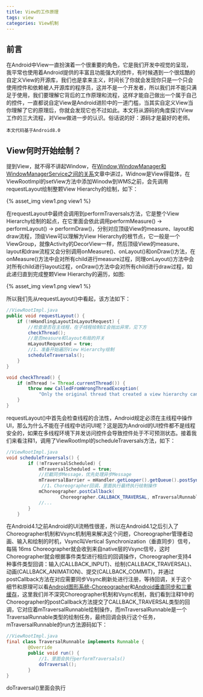 ```yaml
---
title: View的工作原理
tags: view
categories: View机制
---
```


## 前言

在Android中View一直扮演着一个很重要的角色，它是我们开发中视觉的呈现，我平常也使用着Android提供的丰富且功能强大的控件，有时候遇到一个很炫酷的自定义View的开源库，我们也是拿来主义，时间长了你就会发现你只是一个只会使用控件和依赖被人开源库的程序员，这并不是一个开发者，所以我们并不能只满足于使用，我们要理解它背后的工作原理和流程，这样才能自己做出一个属于自己的控件，一直都说自定View是Android进阶中的一道门槛，当其实自定义View当你理解了它的原理后，你就会发现它也不过如此。本文将从源码的角度探讨View工作的三大流程，对View做进一步的认识。俗话说的好：源码才是最好的老师。

	本文代码基于Android8.0

## View何时开始绘制？

提到View，就不得不讲起Window，在[Window,WindowManager和WindowManagerService之间的关系](https://rain9155.github.io/2019/03/22/Window,%20WindowManager和WindowManagerService之间的关系/)文章中讲过，Widnow是View得载体，在ViewRootImpl的setView方法中添加Winodw到WMS之前，会先调用requestLayout绘制整颗View Hierarchy的绘制，如下：

{% asset_img view1.png view1 %}

在requestLayout中最终会调用到performTraversals方法，它是整个View Hierarchy绘制的起点，在它里面会依此调用performMeasure() -> performLayout() -> performDraw()，分别对应顶级View的measure、layout和draw流程，顶级View可以理解为View Hierarchy的根节点，它一般是一个ViewGroup，就像Activity的DecorView一样，然后顶级View的measure、layout和draw流程又会分别调用onMeasure()、onLayout()和onDraw()方法，在onMeasure()方法中会对所有child进行measure过程，同理onLayout()方法中会对所有child进行layout过程，onDraw()方法中会对所有child进行draw过程，如此递归直到完成整颗View Hierarchy的遍历，如图:

{% asset_img view1.png view1 %}

所以我们先从requestLayout()中看起，该方法如下：

```java
//ViewRootImpl.java
public void requestLayout() {
    if (!mHandlingLayoutInLayoutRequest) {
        //检查是否在主线程，在子线程绘制UI会抛出异常，见下方
        checkThread();
        //是否measure和layout布局的开关
        mLayoutRequested = true;
        //1、准备开始遍历View Hierarchy绘制
        scheduleTraversals();
    }
}

void checkThread() {
    if (mThread != Thread.currentThread()) {
        throw new CalledFromWrongThreadException(
            "Only the original thread that created a view hierarchy can touch its views.");
    }
}
```

requestLayout()中首先会检查线程的合法性，Android规定必须在主线程中操作UI，那么为什么不能在子线程中访问UI呢？这是因为Android的UI控件都不是线程安全的，如果在多线程环境下并发访问控件会导致控件处于不可预测状态。接着我们来看注释1，调用了ViewRootImpl的scheduleTraversals方法，如下：

```java
//ViewRootImpl.java
void scheduleTraversals() {
        if (!mTraversalScheduled) {
            mTraversalScheduled = true;
            //拦截同步Message，优先处理异步Message
            mTraversalBarrier = mHandler.getLooper().getQueue().postSyncBarrier();
             //1、Choreographer回调，里面执行最终执行绘制操作
            mChoreographer.postCallback(
                    Choreographer.CALLBACK_TRAVERSAL, mTraversalRunnable, null);
            //...
        }
    }

```

在Android4.1之前Android的UI流畅性很差，所以在Android4.1之后引入了Choreographer机制和Vsync机制用来解决这个问题，Choreographer管理者动画、输入和绘制的时机，Vsync叫Vertical Synchronization（垂直同步）信号，每隔 16ms Choreographer就会收到来自native层的Vsync信号，这时Choreographer就会根据事件类型进行相应的回调操作，Choreographer支持4种事件类型回调：输入(CALLBACK_INPUT)、绘制(CALLBACK_TRAVERSAL)、动画(CALLBACK_ANIMATION)、提交(CALLBACK_COMMIT)，并通过postCallback方法在对应需要同步Vsync刷新处进行注册，等待回调，关于这个细节和原理可以看[Android图形系统-Choreographer](https://www.jianshu.com/p/bab0b454e39e)和[Android垂直同步和三重缓存](http://www.apkbus.com/blog-705730-61226.html)，这里我们并不深究Choreographer机制和Vsync机制，我们看到注释1中的Choreographer的postCallback方法提交了CALLBACK_TRAVERSAL类型的回调，它对应着mTraversalRunnable绘制操作，而mTraversalRunnable是一个TraversalRunnable类型的绘制任务，最终回调会执行这个任务，mTraversalRunnable的run方法源码如下：

```java
//ViewRootImpl.java
final class TraversalRunnable implements Runnable {
        @Override
        public void run() {
            //1、里面会执行performTraversals()
            doTraversal();
        }
}
```

doTraversal()里面会执行